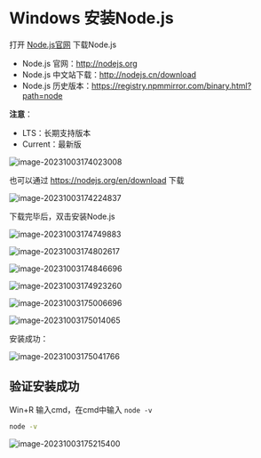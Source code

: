 # Windows 安装Node.js

打开 [Node.js官网](http://nodejs.org) 下载Node.js

- Node.js 官网：http://nodejs.org
- Node.js 中文站下载：http://nodejs.cn/download
- Node.js 历史版本：https://registry.npmmirror.com/binary.html?path=node

**注意**：

- LTS：长期支持版本
- Current：最新版

![image-20231003174023008](https://cdn.jsdelivr.net/gh/letengzz/tc2@main/img/Java/202310031740169.png)

也可以通过 https://nodejs.org/en/download 下载

![image-20231003174224837](https://cdn.jsdelivr.net/gh/letengzz/tc2@main/img/Java/202310031742716.png)

下载完毕后，双击安装Node.js

![image-20231003174749883](https://cdn.jsdelivr.net/gh/letengzz/tc2@main/img/Java/202310031747421.png)

![image-20231003174802617](https://cdn.jsdelivr.net/gh/letengzz/tc2@main/img/Java/202310031750726.png)

![image-20231003174846696](https://cdn.jsdelivr.net/gh/letengzz/tc2@main/img/Java/202310031750751.png)

![image-20231003174923260](https://cdn.jsdelivr.net/gh/letengzz/tc2@main/img/Java/202310031750138.png)

![image-20231003175006696](https://cdn.jsdelivr.net/gh/letengzz/tc2@main/img/Java/202310031750612.png)

![image-20231003175014065](https://cdn.jsdelivr.net/gh/letengzz/tc2@main/img/Java/202310031750199.png)

安装成功：

![image-20231003175041766](https://cdn.jsdelivr.net/gh/letengzz/tc2@main/img/Java/202310031750100.png)

## 验证安装成功

Win+R 输入cmd，在cmd中输入 `node -v`

```bash
node -v
```

![image-20231003175215400](https://cdn.jsdelivr.net/gh/letengzz/tc2@main/img/Java/202310031752181.png)
